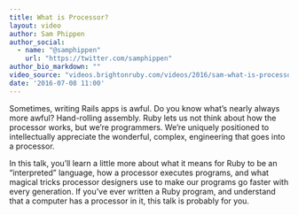 ```yaml
---
title: What is Processor?
layout: video
author: Sam Phippen
author_social:
  - name: "@samphippen"
    url: "https://twitter.com/samphippen"
author_bio_markdown: ""
video_source: "videos.brightonruby.com/videos/2016/sam-what-is-processor.mp4"
date: '2016-07-08 11:00'
---
```


Sometimes, writing Rails apps is awful. Do you know what’s nearly always more awful? Hand-rolling assembly. Ruby lets us not think about how the processor works, but we’re programmers. We’re uniquely positioned to intellectually appreciate the wonderful, complex, engineering that goes into a processor.

In this talk, you’ll learn a little more about what it means for Ruby to be an “interpreted” language, how a processor executes programs, and what magical tricks processor designers use to make our programs go faster with every generation. If you’ve ever written a Ruby program, and understand that a computer has a processor in it, this talk is probably for you.
